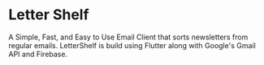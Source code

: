 # Letter Shelf

A Simple, Fast, and Easy to Use Email Client that sorts newsletters from regular emails. LetterShelf is build using Flutter along with Google's Gmail API and Firebase.
